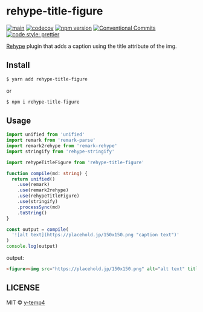 # rehype-title-figure

[![main](https://github.com/y-temp4/rehype-title-figure/actions/workflows/main.yml/badge.svg)](https://github.com/y-temp4/rehype-title-figure/actions/workflows/main.yml)
[![codecov](https://codecov.io/gh/y-temp4/rehype-title-figure/branch/master/graph/badge.svg?token=JQZKBSL9F6)](https://codecov.io/gh/y-temp4/rehype-title-figure)
[![npm version](https://img.shields.io/npm/v/rehype-title-figure)](https://www.npmjs.com/package/rehype-title-figure)
[![Conventional Commits](https://img.shields.io/badge/Conventional%20Commits-1.0.0-yellow.svg)](https://conventionalcommits.org)
[![code style: prettier](https://img.shields.io/badge/code_style-prettier-ff69b4.svg)](https://github.com/prettier/prettier)

[Rehype](https://github.com/rehypejs/rehype) plugin that adds a caption using the title attribute of the img.

## Install

```bash
$ yarn add rehype-title-figure
```

or

```bash
$ npm i rehype-title-figure
```

## Usage

```ts
import unified from 'unified'
import remark from 'remark-parse'
import remark2rehype from 'remark-rehype'
import stringify from 'rehype-stringify'

import rehypeTitleFigure from 'rehype-title-figure'

function compile(md: string) {
  return unified()
    .use(remark)
    .use(remark2rehype)
    .use(rehypeTitleFigure)
    .use(stringify)
    .processSync(md)
    .toString()
}

const output = compile(
  '![alt text](https://placehold.jp/150x150.png "caption text")'
)
console.log(output)
```

output:

<!-- prettier-ignore -->
```html
<figure><img src="https://placehold.jp/150x150.png" alt="alt text" title="caption text"><figcaption>caption text</figcaption></figure>
```

## LICENSE

MIT © [y-temp4](https://y-temp4.com/)
